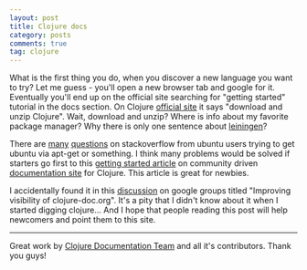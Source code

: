 ```yaml
---
layout: post
title: Clojure docs
category: posts
comments: true
tag: clojure
---
```


What is the first thing you do, when you discover a new language you want to try? Let me guess - you'll open a new browser tab and google for it. Eventually you'll end up on the official site searching for "getting started" tutorial in the docs section. On Clojure [official site][site] it says "download and unzip Clojure". Wait, download and unzip? Where is info about my favorite package manager? Why there is only one sentence about [leiningen][lein]? 

There are [many][so] [questions][so2] on stackoverflow from ubuntu users trying to get ubuntu via apt-get or something. I think many problems would be solved if starters go first to this [getting started article][start] on community driven [documentation site][doc] for Clojure. This article is great for newbies.

I accidentally found it in this [discussion][disc] on google groups titled "Improving visibility of clojure-doc.org". It's a pity that I didn't know about it when I started digging clojure... And I hope that people reading this post will help newcomers and point them to this site.

---

Great work by [Clojure Documentation Team][team] and all it's contributors. Thank you guys!

[site]: http://clojure.org/getting_started
[lein]: https://github.com/technomancy/leiningen/
[so]: http://stackoverflow.com/questions/14023317/build-error-while-installing-clojure-in-ubuntu
[so2]: http://stackoverflow.com/questions/7843974/does-apt-get-work-to-install-clojure-on-linux-ubuntu-10
[start]: http://clojure-doc.org/articles/tutorials/introduction.html
[doc]: http://clojure-doc.org/
[disc]: https://groups.google.com/forum/?fromgroups=#!topic/clojure/3aBMazxVCrk
[team]: https://github.com/clojuredocs?tab=members
